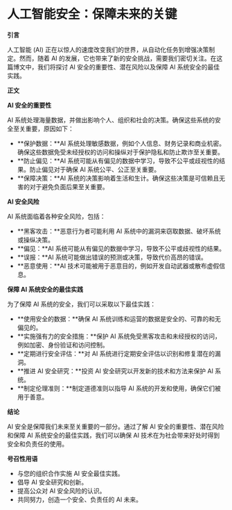 # 人工智能安全：保障未来的关键

**引言**

人工智能 (AI) 正在以惊人的速度改变我们的世界，从自动化任务到增强决策制定。然而，随着 AI 的发展，它也带来了新的安全挑战，需要我们密切关注。在这篇博文中，我们将探讨 AI 安全的重要性、潜在风险以及保障 AI 系统安全的最佳实践。

**正文**

**AI 安全的重要性**

AI 系统处理海量数据，并做出影响个人、组织和社会的决策。确保这些系统的安全至关重要，原因如下：

* **保护数据：**AI 系统处理敏感数据，例如个人信息、财务记录和商业机密。确保这些数据免受未经授权的访问和操纵对于保护隐私和防止欺诈至关重要。
* **防止偏见：**AI 系统可能从有偏见的数据中学习，导致不公平或歧视性的结果。防止偏见对于确保 AI 系统公平、公正至关重要。
* **保障决策：**AI 系统的决策影响着生活和生计。确保这些决策是可信赖且无害的对于避免负面后果至关重要。

**AI 安全风险**

AI 系统面临着各种安全风险，包括：

* **黑客攻击：**恶意行为者可能利用 AI 系统中的漏洞来窃取数据、破坏系统或操纵决策。
* **偏见：**AI 系统可能从有偏见的数据中学习，导致不公平或歧视性的结果。
* **误报：**AI 系统可能做出错误的预测或决策，导致代价高昂的错误。
* **恶意使用：**AI 技术可能被用于恶意目的，例如开发自动武器或散布虚假信息。

**保障 AI 系统安全的最佳实践**

为了保障 AI 系统的安全，我们可以采取以下最佳实践：

* **使用安全的数据：**确保 AI 系统训练和运营的数据是安全的、可靠的和无偏见的。
* **实施强有力的安全措施：**保护 AI 系统免受黑客攻击和未经授权的访问，例如加密、身份验证和访问控制。
* **定期进行安全评估：**对 AI 系统进行定期安全评估以识别和修复潜在的漏洞。
* **推进 AI 安全研究：**投资 AI 安全研究以开发新的技术和方法来保护 AI 系统。
* **制定伦理准则：**制定道德准则以指导 AI 系统的开发和使用，确保它们被用于善意。

**结论**

AI 安全是保障我们未来至关重要的一部分。通过了解 AI 安全的重要性、潜在风险和保障 AI 系统安全的最佳实践，我们可以确保 AI 技术在为社会带来好处时得到安全和负责任的使用。

**号召性用语**

* 与您的组织合作实施 AI 安全最佳实践。
* 倡导 AI 安全研究和创新。
* 提高公众对 AI 安全风险的认识。
* 共同努力，创造一个安全、负责任的 AI 未来。
